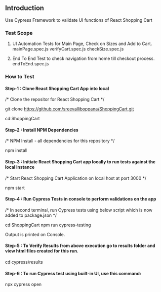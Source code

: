 ## Introduction
Use Cypress Framework to validate UI functions of React Shopping Cart

### Test Scope

1) UI Automation Tests for Main Page, Check on Sizes and Add to Cart.
      mainPage.spec.js
      verifyCart.spec.js
      checkSize.spec.js
    
2) End To End Test to check navigation from home till checkout process.
      endToEnd.spec.js

### How to Test

#### Step-1 : Clone React Shopping Cart App into local
/* Clone the repositor for React Shopping Cart */

git clone https://github.com/sreevalliboppana/ShoppingCart.git

cd ShoppingCart

#### Step-2 : Install NPM Dependencies
/* NPM Install - all dependencies for this repository */

npm install

#### Step-3 : Initiate React Shopping Cart app locally to run tests against the local instance
/* Start React Shopping Cart Application on local host at port 3000 */

npm start

#### Step-4 : Run Cypress Tests in console to perform validations on the app
/* In second terminal, run Cypress tests using below script which is now added to package.json */

cd ShoppingCart
npm run cypress-testing

Output is printed on Console.

#### Step-5 : To Verify Results from above execution go to results folder and view html files created for this run.
cd cypress/results

#### Step-6 : To run Cypress test using built-in UI, use this command:
npx cypress open
